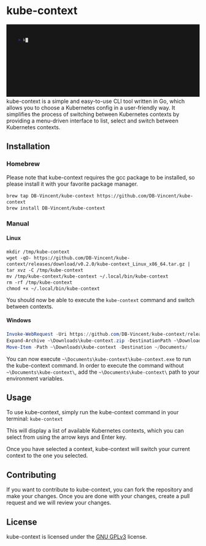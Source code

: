 # kube-context
![kube-context demo](./demo.gif)
kube-context is a simple and easy-to-use CLI tool written in Go, which allows you to choose a Kubernetes config in a user-friendly way. It simplifies the process of switching between Kubernetes contexts by providing a menu-driven interface to list, select and switch between Kubernetes contexts.

## Installation
### Homebrew
Please note that kube-context requires the gcc package to be installed, so please install it with your favorite package manager.

```shell
brew tap DB-Vincent/kube-context https://github.com/DB-Vincent/kube-context
brew install DB-Vincent/kube-context
```

### Manual
#### Linux
```shell
mkdir /tmp/kube-context
wget -qO- https://github.com/DB-Vincent/kube-context/releases/download/v0.2.0/kube-context_Linux_x86_64.tar.gz | tar xvz -C /tmp/kube-context
mv /tmp/kube-context/kube-context ~/.local/bin/kube-context
rm -rf /tmp/kube-context
chmod +x ~/.local/bin/kube-context
```

You should now be able to execute the `kube-context` command and switch between contexts.

#### Windows
```powershell
Invoke-WebRequest -Uri https://github.com/DB-Vincent/kube-context/releases/download/v0.2.0/kube-context_Windows_x86_64.zip -OutFile ~\Downloads\kube-context.zip
Expand-Archive ~\Downloads\kube-context.zip -DestinationPath ~\Downloads\kube-context
Move-Item -Path ~\Downloads\kube-context -Destination ~/Documents/
```

You can now execute `~\Documents\kube-context\kube-context.exe` to run the kube-context command.
In order to execute the command without `~\Documents\kube-context\`, add the `~\Documents\kube-context\` path to your environment variables.

## Usage
To use kube-context, simply run the kube-context command in your terminal: `kube-context`

This will display a list of available Kubernetes contexts, which you can select from using the arrow keys and Enter key.

Once you have selected a context, kube-context will switch your current context to the one you selected.

## Contributing
If you want to contribute to kube-context, you can fork the repository and make your changes. Once you are done with your changes, create a pull request and we will review your changes.

## License
kube-context is licensed under the [GNU GPLv3](https://github.com/DB-Vincent/kube-context/blob/v0.0.1/LICENSE) license.